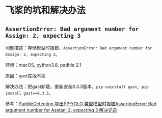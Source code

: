 # 飞浆的坑和解决办法

## `AssertionError: Bad argument number for Assign: 2, expecting 3`
问题描述：存储模型时报错，`AssertionError: Bad argument number for Assign: 2, expecting 3`。

环境：macOS, python3.8, padhle 2.1

原因：gast库版本高

解决办法：把gast卸载，重新安装0.3.3版本。`pip uninstall gast, pip install gast==0.3.3`。

参考：[PaddleDetection 导出PP-YOLO 类型模型时报错AssertionError: Bad argument number for Assign: 2, expecting 3 解决记录](https://www.cnblogs.com/GengMingYan/p/14955474.html) 




